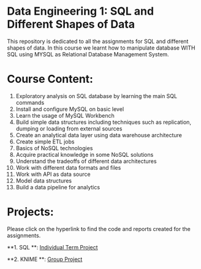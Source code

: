 # Data Engineering 1: SQL and Different Shapes of Data

This repository is dedicated to all the assignments for SQL and different shapes of data. In this course we learnt how to manipulate database WITH SQL using MYSQL as Relational Database Management System.

# Course Content:

1. Exploratory analysis on SQL database by learning the main SQL commands
2. Install and configure MySQL on basic level
3. Learn the usage of MySQL Workbench
4. Build simple data structures including techniques such as replication, dumping or loading from external
sources
5. Create an analytical data layer using data warehouse architecture
6. Create simple ETL jobs
7. Basics of NoSQL technologies
8. Acquire practical knowledge in some NoSQL solutions
9. Understand the tradeoffs of different data architectures
10. Work with different data formats and files
11. Work with API as data source
12. Model data structures
13. Build a data pipeline for analytics

# Projects:

Please click on the hyperlink to find the code and reports created for the assignments.

**1. SQL **: [Individual Term Project](https://github.com/nawalhasan/CEU_Data-Engineering-SQL-Knime/tree/main/Term-Project-1)

**2. KNIME **: [Group Project](https://github.com/nawalhasan/CEU_Data-Engineering-SQL-Knime/tree/main/Term-Project-2)
